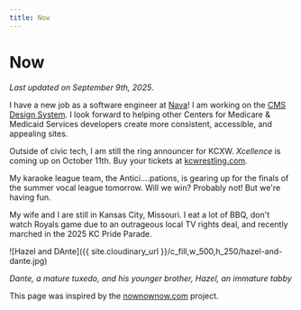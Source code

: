 ```yaml
---
title: Now
---
```


# Now

_Last updated on September 9th, 2025_.

I have a new job as a software engineer at [Nava](https://www.navapbc.com/)! I am working on the [CMS Design System](https://design.cms.gov/?theme=core). I look forward to helping other Centers for Medicare & Medicaid Services developers create more consistent, accessible, and appealing sites.

Outside of civic tech, I am still the ring announcer for KCXW. _Xcellence_ is coming up on October 11th. Buy your tickets at [kcwrestling.com](https://kcwrestling.com/).

My karaoke league team, the Antici....pations, is gearing up for the finals of the summer vocal league tomorrow. Will we win? Probably not! But we're having fun.

My wife and I are still in Kansas City, Missouri. I eat a lot of BBQ, don't watch Royals game due to an outrageous local TV rights deal, and recently marched in the 2025 KC Pride Parade.

![Hazel and DAnte]({{ site.cloudinary_url }}/c_fill,w_500,h_250/hazel-and-dante.jpg)

_Dante, a mature tuxedo, and his younger brother, Hazel, an immature tabby_

This page was inspired by the [nownownow.com](https://nownownow.com/) project.
